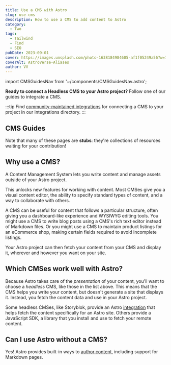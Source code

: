 ```yaml
---
title: Use a CMS with Astro
slug: use-cms
description: How to use a CMS to add content to Astro
category:
  - Two
tags:
  - Tailwind
  - Find
  - SEO
pubDate: 2023-09-01
cover: https://images.unsplash.com/photo-1638184984605-af1f05249a56?w=1400&auto=format&fit=crop&q=60&ixlib=rb-4.0.3&ixid=M3wxMjA3fDB8MHxzZWFyY2h8MzV8fGJsYWNrfGVufDB8MHwwfHx8Mg%3D%3D
coverAlt: AstroVerse-Aliases
author: VV
---
```


import CMSGuidesNav from '~/components/CMSGuidesNav.astro';

**Ready to connect a Headless CMS to your Astro project?** Follow one of our guides to integrate a CMS.

:::tip
Find [community-maintained integrations](https://astro.build/integrations/?search=cms) for connecting a CMS to your project in our integrations directory.
:::

## CMS Guides

Note that many of these pages are **stubs**: they're collections of resources waiting for your contribution!

<CMSGuidesNav />

## Why use a CMS?

A Content Management System lets you write content and manage assets outside of your Astro project.

This unlocks new features for working with content. Most CMSes give you a visual content editor, the ability to specify standard types of content, and a way to collaborate with others.

A CMS can be useful for content that follows a particular structure, often giving you a dashboard-like experience and WYSIWYG editing tools. You might use a CMS to write blog posts using a CMS's rich text editor instead of Markdown files. Or you might use a CMS to maintain product listings for an eCommerce shop, making certain fields required to avoid incomplete listings.

Your Astro project can then fetch your content from your CMS and display it, wherever and however you want on your site.

## Which CMSes work well with Astro?

Because Astro takes care of the _presentation_ of your content, you'll want to choose a _headless_ CMS, like those in the list above. This means that the CMS helps you write your content, but doesn't generate a site that displays it. Instead, you fetch the content data and use in your Astro project.

Some headless CMSes, like Storyblok, provide an Astro [integration](/en/guides/integrations-guide/) that helps fetch the content specifically for an Astro site. Others provide a JavaScript SDK, a library that you install and use to fetch your remote content.

## Can I use Astro without a CMS?

Yes! Astro provides built-in ways to [author content](/en/guides/content/), including support for Markdown pages.
